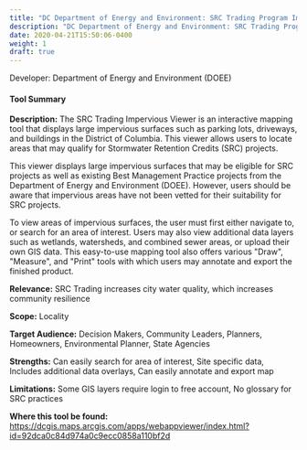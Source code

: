 ```yaml
---
title: "DC Department of Energy and Environment: SRC Trading Program Impervious Viewer"
description: "DC Department of Energy and Environment: SRC Trading Program Impervious Viewer"
date: 2020-04-21T15:50:06-0400
weight: 1
draft: true
---
```

Developer: Department of Energy and Environment (DOEE)

#### Tool Summary
**Description:** The SRC Trading Impervious Viewer is an interactive mapping tool that displays large impervious surfaces such as parking lots, driveways, and buildings in the District of Columbia. This viewer allows users to locate areas that may qualify for Stormwater Retention Credits (SRC) projects. 

This viewer displays large impervious surfaces that may be eligible for SRC projects as well as existing Best Management Practice projects from the Department of Energy and Environment (DOEE). However, users should be aware that impervious areas have not been vetted for their suitability for SRC projects. 

To view areas of impervious surfaces, the user must first either navigate to, or search for an area of interest. Users may also view additional data layers such as wetlands, watersheds, and combined sewer areas, or upload their own GIS data. This easy-to-use mapping tool also offers various "Draw", "Measure", and "Print" tools with which users may annotate and export the finished product.

**Relevance:** SRC Trading increases city water quality, which increases community resilience

**Scope:** Locality

**Target Audience:** Decision Makers, Community Leaders, Planners, Homeowners, Environmental Planner, State Agencies

**Strengths:** Can easily search for area of interest, Site specific data, Includes additional data overlays, Can easily annotate and export map

**Limitations:** Some GIS layers require login to free account, No glossary for SRC practices

**Where this tool be found:** https://dcgis.maps.arcgis.com/apps/webappviewer/index.html?id=92dca0c84d974a0c9ecc0858a110bf2d

